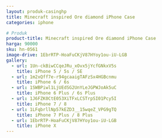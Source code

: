 ```yaml
---
layout: produk-casinghp
title: Minecraft inspired Ore diamond iPhone Case
categories: iphone

# Produk
product-title: Minecraft inspired Ore diamond iPhone Case
harga: 90000
sku: hn-0561
image-drive: 1EbrRTP-HoaFuCKjV87HYoy1ou-iU-LGB
gallery:
  - url: 1Un-ckBiwCCqeJRu_xOvx5jYcfGNkxV5s
    title: iPhone 5 / 5s / SE
  - url: 1m2xQff7e-r94gcaaigTAFzSx4HGBcnmu
    title: iPhone 6 / 6s
  - url: 1SWBPiwl1LjUEdSG2UnYLeJGPWJoAk5uC
    title: iPhone 6 Plus / 6s Plus
  - url: 1J6FZK0CtE053XiTFxLCSTrpSI01Pcy5I
    title: iPhone 7 / 8
  - url: 1LFqbrllNp57kEZD3__15wqeZ_VPG9gTQ
    title: iPhone 7 Plus / 8 Plus
  - url: 1EbrRTP-HoaFuCKjV87HYoy1ou-iU-LGB
    title: iPhone X
---
```

